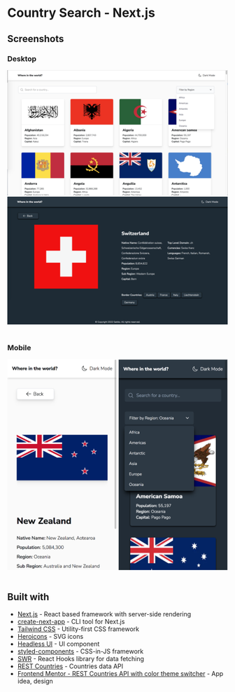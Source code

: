 # Country Search - Next.js

## Screenshots

<div>
  <h3>Desktop</h3>
  <img src="./screenshots/desktop.png" width="700" alt="desktop home page light mode screenshot">
  <img src="./screenshots/desktop-dark.png" width="700" alt="desktop detail page dark mode screenshot">
</div>
<br/>
<div>
  <h3>Mobile</h3>
  <img src="./screenshots/mobile.png" width="250" alt="mobile home page light mode screenshot">
  <img src="./screenshots/mobile-dark.png" width="250" alt="mobile detail page dark mode screenshot">
</div>
<br />

## Built with

- [Next.js](https://github.com/vercel/next.js/) - React based framework with
  server-side rendering
- [create-next-app](https://github.com/vercel/next.js/tree/canary/packages/create-next-app) -
  CLI tool for Next.js
- [Tailwind CSS](https://github.com/tailwindlabs/tailwindcss) - Utility-first
  CSS framework
- [Heroicons](https://github.com/tailwindlabs/heroicons) - SVG icons
- [Headless UI](https://github.com/tailwindlabs/headlessui) - UI component
- [styled-components](https://github.com/styled-components/styled-components) -
  CSS-in-JS framework
- [SWR](https://github.com/vercel/swr) - React Hooks library for data fetching
- [REST Countries](https://restcountries.com/) - Countries data API
- [Frontend Mentor - REST Countries API with color theme switcher](https://github.com/frontendmentorio/rest-countries-api-with-color-theme-switcher) -
  App idea, design
